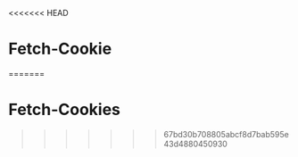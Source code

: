 <<<<<<< HEAD
# Fetch-Cookie
=======
# Fetch-Cookies
>>>>>>> 67bd30b708805abcf8d7bab595e43d4880450930
